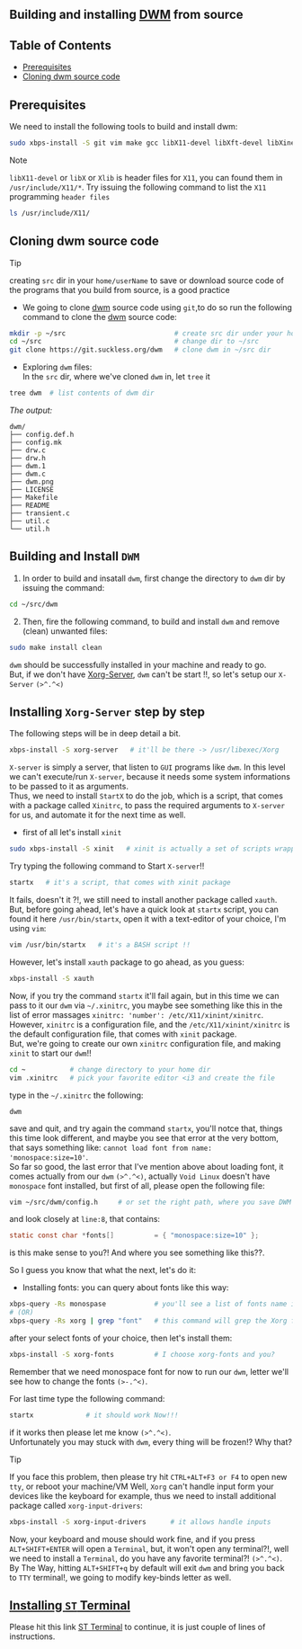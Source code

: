 ## Building and installing [DWM](http://dwm.suckless.org/) from source
<!-- TODO: write the intro -->

## Table of Contents
- [Prerequisites](#prerequisites)
- [Cloning dwm source code](#cloning-dwm-source-code)

## Prerequisites
We need to install the following tools to build and install dwm:

```bash
sudo xbps-install -S git vim make gcc libX11-devel libXft-devel libXinerama-devel
```

> [!NOTE]
> `libX11-devel` or `libX` or `Xlib` is header files for `X11`, you can found them in `/usr/include/X11/*`.
> Try issuing the following command to list the `X11` programming `header files`
```bash
ls /usr/include/X11/
```


## Cloning dwm source code
> [!TIP]
> creating `src` dir in your `home/userName` to save or download source code of the programs that you build from source,
> is a good practice


- We going to clone [dwm](http://dwm.suckless.org/) source code using `git`,to do so run the following command to clone the [dwm](http://dwm.suckless.org/) source code:

```bash
mkdir -p ~/src                           # create src dir under your home
cd ~/src                                 # change dir to ~/src
git clone https://git.suckless.org/dwm   # clone dwm in ~/src dir
```
- Exploring `dwm` files:<br>
In the `src` dir, where we've cloned `dwm` in, let `tree` it

```bash
tree dwm  # list contents of dwm dir
```
_The output:_
```
dwm/
├── config.def.h
├── config.mk
├── drw.c
├── drw.h
├── dwm.1
├── dwm.c
├── dwm.png
├── LICENSE
├── Makefile
├── README
├── transient.c
├── util.c
└── util.h
```
## Building and Install `DWM`
1. In order to build and insatall `dwm`, first change the directory to `dwm` dir by issuing the command:
```bash
cd ~/src/dwm
```
2. Then, fire the following command, to build and install `dwm` and remove (clean) unwanted files:
```bash
sudo make install clean
```
`dwm` should be successfully installed in your machine and ready to go.<br>
But, if we don't have [Xorg-Server](), `dwm` can't be start !!, so let's setup our `X-Server` `(>^.^<)`

## Installing `Xorg-Server` step by step
The following steps will be in deep detail a bit.

```bash
xbps-install -S xorg-server   # it'll be there -> /usr/libexec/Xorg
```
`X-server` is simply a server, that listen to `GUI` programs like `dwm`.
In this level we can't execute/run `X-server`, because it needs some system informations to be passed to it as arguments.<br>
Thus, we need to install `StartX` to do the job, which is a script, that comes with a package called `Xinitrc`,
to pass the required arguments to `X-server` for us, and automate it for the next time as well.

- first of all let's install `xinit`
```bash
sudo xbps-install -S xinit   # xinit is actually a set of scripts wrapper to X-server
```
Try typing the following command to Start `X-server`!!
```bash
startx   # it's a script, that comes with xinit package
```
It fails, doesn't it ?!, we still need to install another package called `xauth`.
But, before going ahead, let's have a quick look at `startx` script, you can found it here `/usr/bin/startx`,
open it with a text-editor of your choice, I'm using `vim`:
```bash
vim /usr/bin/startx   # it's a BASH script !!
```
However, let's install `xauth` package to go ahead, as you guess:
```bash
xbps-install -S xauth
```
Now, if you try the command `startx` it'll fail again, but in this time we can pass to it our `dwm` via `~/.xinitrc`,
you maybe see something like this in the list of error massages `xinitrc: 'number': /etc/X11/xinint/xinitrc`.
However, `xinitrc` is a configuration file, and the `/etc/X11/xinint/xinitrc` is the default configuration file, that comes with
`xinit` package.<br>
But, we're going to create our own `xinitrc` configuration file, and making `xinit` to start our `dwm`!!
```bash
cd ~           # change directory to your home dir
vim .xinitrc   # pick your favorite editor <i3 and create the file
```
type in the `~/.xinitrc` the following:
```
dwm
```
save and quit, and try again the command `startx`, you'll notce that, things this time look different,
and maybe you see that error at the very bottom, that says something like:
`cannot load font from name: 'monospace:size=10'`.<br>
So far so good, the last error that I've mention above about loading font, it comes actually from our `dwm` `(>^.^<)`,
actually `Void Linux` doesn't have `monospace` font installed, but first of all, please open the following file:
```bash
vim ~/src/dwm/config.h     # or set the right path, where you save DWM source code.
```
and look closely at `line:8`, that contains:
```c
static const char *fonts[]          = { "monospace:size=10" };
```
is this make sense to you?! And where you see something like this??.<br>

So I guess you know that what the next, let's do it:
- Installing fonts:
you can query about fonts like this way:
```bash
xbps-query -Rs monospase            # you'll see a list of fonts name in the  result
# (OR)
xbps-query -Rs xorg | grep "font"   # this command will grep the Xorg fonts
```
after your select fonts of your choice, then let's install them:
```bash
xbps-install -S xorg-fonts          # I choose xorg-fonts and you?
```
Remember that we need monospace font for now to run our `dwm`, letter we'll see how to change the fonts `(>-.^<)`.<br>

For last time type the following command:
```bash
startx             # it should work Now!!!
```
if it works then please let me know `(>^.^<)`.<br>
Unfortunately you may stuck with `dwm`, every thing will be frozen!? Why that?
> [!TIP]
> If you face this problem, then please try hit `CTRL+ALT+F3 or F4` to open new `tty`, or reboot your machine/VM
Well, `Xorg` can't handle input form your devices like the keyboard for example, thus we need to install additional package called
`xorg-input-drivers`:
```bash
xbps-install -S xorg-input-drivers      # it allows handle inputs
```
Now, your keyboard and mouse should work fine, and if you press `ALT+SHIFT+ENTER` will open a `Terminal`,
but, it won't open any terminal?!, well we need to install a `Terminal`, do you have any favorite terminal?! `(>^.^<)`.
By The Way, hitting `ALT+SHIFT+q` by default will exit `dwm` and bring you back to `TTY` terminal!,
we going to modify key-binds letter as well.

## [Installing `ST` Terminal](st.md)
Please hit this link [ST Terminal](st.md) to continue, it is just couple of lines of instructions.

